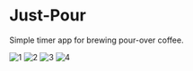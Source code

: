 # Just-Pour
Simple timer app for brewing pour-over coffee. 

![1](https://i.imgur.com/MpjIYJC.png)
![2](https://i.imgur.com/r3YQ2Bn.png)
![3](https://i.imgur.com/tbvTKiT.png)
![4](https://i.imgur.com/bQOWtw4.gif)

